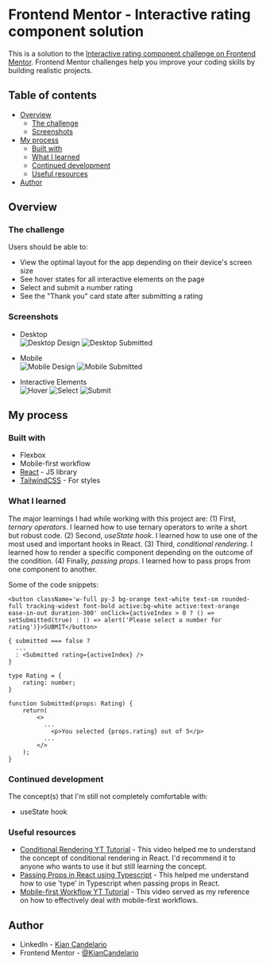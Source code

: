 # Frontend Mentor - Interactive rating component solution

This is a solution to the [Interactive rating component challenge on Frontend Mentor](https://www.frontendmentor.io/challenges/interactive-rating-component-koxpeBUmI). Frontend Mentor challenges help you improve your coding skills by building realistic projects. 

## Table of contents

- [Overview](#overview)
  - [The challenge](#the-challenge)
  - [Screenshots](#screenshot)
- [My process](#my-process)
  - [Built with](#built-with)
  - [What I learned](#what-i-learned)
  - [Continued development](#continued-development)
  - [Useful resources](#useful-resources)
- [Author](#author)

## Overview

### The challenge

Users should be able to:

- View the optimal layout for the app depending on their device's screen size
- See hover states for all interactive elements on the page
- Select and submit a number rating
- See the "Thank you" card state after submitting a rating

### Screenshots

- Desktop <br />
![Desktop Design](./interactiveRating/public/design/desktop-design.png)
![Desktop Submitted](./interactiveRating/public/design/desktop-thankyou-state.png)

- Mobile <br />
![Mobile Design](./interactiveRating/public/design/mobile-design.png)
![Mobile Submitted](./interactiveRating/public/design/mobile-thankyou-state.png)

- Interactive Elements <br />
![Hover](./interactiveRating/public/design/hover-number.png)
![Select](./interactiveRating/public/design/selected-number.png)
![Submit](./interactiveRating/public/design/active-button.png)

## My process

### Built with

- Flexbox
- Mobile-first workflow
- [React](https://reactjs.org/) - JS library
- [TailwindCSS](https://tailwindcss.com/) - For styles

### What I learned

The major learnings I had while working with this project are: (1) First, *ternary operators*. I learned how to use ternary operators to write a short but robust code. (2) Second, *useState hook*. I learned how to use one of the most used and important hooks in React. (3) Third, *conditional rendering*. I learned how to render a specific component depending on the outcome of the condition. (4) Finally, *passing props*. I learned how to pass props from one component to another.

Some of the code snippets:

```tsx
<button className='w-full py-3 bg-orange text-white text-sm rounded-full tracking-widest font-bold active:bg-white active:text-orange ease-in-out duration-300' onClick={activeIndex > 0 ? () => setSubmitted(true) : () => alert('Please select a number for rating')}>SUBMIT</button>
```

```tsx
{ submitted === false ?
  ...
  : <Submitted rating={activeIndex} />
}
```

```tsx
type Rating = {
    rating: number;
}

function Submitted(props: Rating) {
    return(
        <>
          ...
            <p>You selected {props.rating} out of 5</p>
          ...
        </>
    );
}
```

### Continued development

The concept(s) that I'm still not completely comfortable with:
- useState hook

### Useful resources

- [Conditional Rendering YT Tutorial](https://www.youtube.com/watch?v=4oCVDkb_EIs&t=296s) - This video helped me to understand the concept of conditional rendering in React. I'd recommend it to anyone who wants to use it but still learning the concept.
- [Passing Props in React using Typescript](https://dev.to/mconner89/passing-props-in-react-using-typescript-20lm) - This helped me understand how to use 'type' in Typescript when passing props in React.
- [Mobile-first Workflow YT Tutorial](https://youtu.be/NeThtWARdnY) - This video served as my reference on how to effectively deal with mobile-first workflows.

## Author
- LinkedIn - [Kian Candelario](https://www.linkedin.com/in/kian-candelario-11440a240/)
- Frontend Mentor - [@KianCandelario](https://www.frontendmentor.io/profile/KianCandelario)